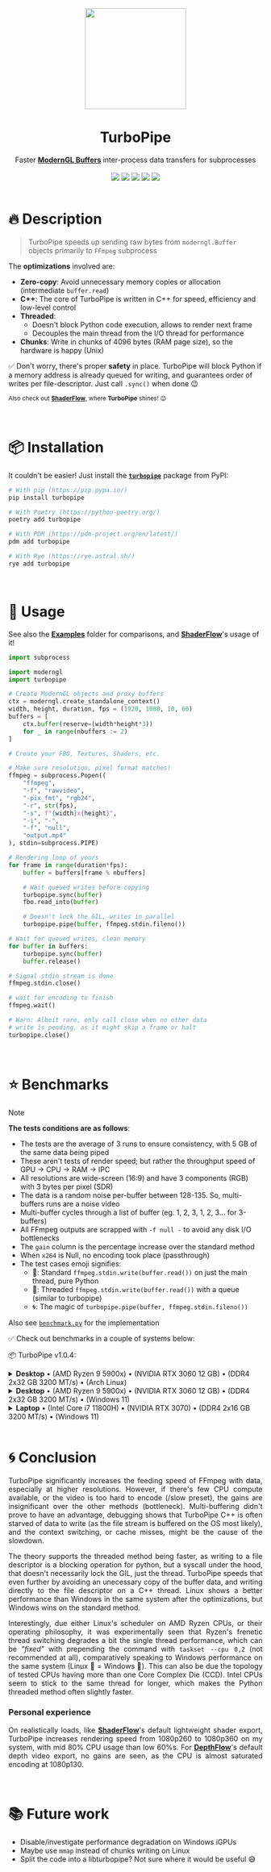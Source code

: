 <div align="center">
  <a href="https://brokensrc.dev/"><img src="https://raw.githubusercontent.com/BrokenSource/TurboPipe/main/turbopipe/resources/images/turbopipe.png" width="200"></a>
  <h1>TurboPipe</h1>
  Faster <a href="https://github.com/moderngl/moderngl"><b>ModernGL Buffers</b></a> inter-process data transfers for subprocesses
  <br>
  <br>
  <a href="https://pypi.org/project/turbopipe/"><img src="https://img.shields.io/pypi/v/turbopipe?label=PyPI&color=blue"></a>
  <a href="https://pypi.org/project/turbopipe/"><img src="https://img.shields.io/pypi/dw/turbopipe?label=Installs&color=blue"></a>
  <a href="https://github.com/BrokenSource/TurboPipe"><img src="https://img.shields.io/github/v/tag/BrokenSource/TurboPipe?label=GitHub&color=orange"></a>
  <a href="https://github.com/BrokenSource/TurboPipe/stargazers"><img src="https://img.shields.io/github/stars/BrokenSource/TurboPipe?label=Stars&style=flat&color=orange"></a>
  <a href="https://discord.gg/KjqvcYwRHm"><img src="https://img.shields.io/discord/1184696441298485370?label=Discord&style=flat&color=purple"></a>
</div>

<br>

# 🔥 Description

> TurboPipe speeds up sending raw bytes from `moderngl.Buffer` objects primarily to `FFmpeg` subprocess

The **optimizations** involved are:

- **Zero-copy**: Avoid unnecessary memory copies or allocation (intermediate `buffer.read`)
- **C++**: The core of TurboPipe is written in C++ for speed, efficiency and low-level control
- **Threaded**:
    - Doesn't block Python code execution, allows to render next frame
    - Decouples the main thread from the I/O thread for performance
- **Chunks**: Write in chunks of 4096 bytes (RAM page size), so the hardware is happy (Unix)

✅ Don't worry, there's proper **safety** in place. TurboPipe will block Python if a memory address is already queued for writing, and guarantees order of writes per file-descriptor. Just call `.sync()` when done 😉

<sub>Also check out [**ShaderFlow**](https://github.com/BrokenSource/ShaderFlow), where **TurboPipe** shines! 😉</sub>

<br>

# 📦 Installation

It couldn't be easier! Just install the [**`turbopipe`**](https://pypi.org/project/turbopipe/) package from PyPI:

```bash
# With pip (https://pip.pypa.io/)
pip install turbopipe

# With Poetry (https://python-poetry.org/)
poetry add turbopipe

# With PDM (https://pdm-project.org/en/latest/)
pdm add turbopipe

# With Rye (https://rye.astral.sh/)
rye add turbopipe
```

<br>

# 🚀 Usage

See also the [**Examples**](https://github.com/BrokenSource/TurboPipe/tree/main/examples) folder for comparisons, and [**ShaderFlow**](https://github.com/BrokenSource/ShaderFlow/blob/main/ShaderFlow/Exporting.py)'s usage of it!

```python
import subprocess

import moderngl
import turbopipe

# Create ModernGL objects and proxy buffers
ctx = moderngl.create_standalone_context()
width, height, duration, fps = (1920, 1080, 10, 60)
buffers = [
    ctx.buffer(reserve=(width*height*3))
    for _ in range(nbuffers := 2)
]

# Create your FBO, Textures, Shaders, etc.

# Make sure resolution, pixel format matches!
ffmpeg = subprocess.Popen((
    "ffmpeg",
    "-f", "rawvideo",
    "-pix_fmt", "rgb24",
    "-r", str(fps),
    "-s", f"{width}x{height}",
    "-i", "-",
    "-f", "null",
    "output.mp4"
), stdin=subprocess.PIPE)

# Rendering loop of yours
for frame in range(duration*fps):
    buffer = buffers[frame % nbuffers]

    # Wait queued writes before copying
    turbopipe.sync(buffer)
    fbo.read_into(buffer)

    # Doesn't lock the GIL, writes in parallel
    turbopipe.pipe(buffer, ffmpeg.stdin.fileno())

# Wait for queued writes, clean memory
for buffer in buffers:
    turbopipe.sync(buffer)
    buffer.release()

# Signal stdin stream is done
ffmpeg.stdin.close()

# wait for encoding to finish
ffmpeg.wait()

# Warn: Albeit rare, only call close when no other data
# write is pending, as it might skip a frame or halt
turbopipe.close()
```

<br>

# ⭐️ Benchmarks

> [!NOTE]
> **The tests conditions are as follows**:
> - The tests are the average of 3 runs to ensure consistency, with 5 GB of the same data being piped
> - These aren't tests of render speed; but rather the throughput speed of GPU -> CPU -> RAM -> IPC
> - All resolutions are wide-screen (16:9) and have 3 components (RGB) with 3 bytes per pixel (SDR)
> - The data is a random noise per-buffer between 128-135. So, multi-buffers runs are a noise video
> - Multi-buffer cycles through a list of buffer (eg. 1, 2, 3, 1, 2, 3... for 3-buffers)
> - All FFmpeg outputs are scrapped with `-f null -` to avoid any disk I/O bottlenecks
> - The `gain` column is the percentage increase over the standard method
> - When `x264` is Null, no encoding took place (passthrough)
> - The test cases emoji signifies:
>     - 🐢: Standard `ffmpeg.stdin.write(buffer.read())` on just the main thread, pure Python
>     - 🚀: Threaded `ffmpeg.stdin.write(buffer.read())` with a queue (similar to turbopipe)
>     - 🌀: The magic of `turbopipe.pipe(buffer, ffmpeg.stdin.fileno())`
>
> Also see [`benchmark.py`](https://github.com/BrokenSource/TurboPipe/blob/main/examples/benchmark.py) for the implementation

✅ Check out benchmarks in a couple of systems below:

📦 TurboPipe v1.0.4:

<details>
    <summary><b>Desktop</b> • (AMD Ryzen 9 5900x) • (NVIDIA RTX 3060 12 GB) • (DDR4 2x32 GB 3200 MT/s) • (Arch Linux)</summary>
    <br>

<b>Note:</b> I have noted inconsistency across tests, specially at lower resolutions. Some 720p runs might peak at 2900 fps and stay there, while others are limited by 1750 fps. I'm not sure if it's the Linux EEVDF scheduler, or CPU Topology that causes this. Nevertheless, results are stable on Windows 11 on the same machine.

| 720p | x264      |   Buffers | Framerate | Bandwidth   | Gain     |
|:----:|:----------|:---------:|----------:|------------:|---------:|
| 🐢   | Null      |         1 |   882 fps | 2.44 GB/s   |          |
| 🚀   | Null      |         1 |   793 fps | 2.19 GB/s   | -10.04%  |
| 🌀   | Null      |         1 |  1911 fps | 5.28 GB/s   | 116.70%  |
| 🐢   | Null      |         4 |   857 fps | 2.37 GB/s   |          |
| 🚀   | Null      |         4 |   891 fps | 2.47 GB/s   | 4.05%    |
| 🌀   | Null      |         4 |  2309 fps | 6.38 GB/s   | 169.45%  |
| 🐢   | ultrafast |         4 |   714 fps | 1.98 GB/s   |          |
| 🚀   | ultrafast |         4 |   670 fps | 1.85 GB/s   | -6.10%   |
| 🌀   | ultrafast |         4 |  1093 fps | 3.02 GB/s   | 53.13%   |
| 🐢   | slow      |         4 |   206 fps | 0.57 GB/s   |          |
| 🚀   | slow      |         4 |   208 fps | 0.58 GB/s   | 1.37%    |
| 🌀   | slow      |         4 |   214 fps | 0.59 GB/s   | 3.93%    |

| 1080p | x264      |   Buffers | Framerate | Bandwidth   | Gain    |
|:-----:|:----------|:---------:|----------:|------------:|--------:|
| 🐢    | Null      |         1 |   410 fps | 2.55 GB/s   |         |
| 🚀    | Null      |         1 |   399 fps | 2.48 GB/s   | -2.60%  |
| 🌀    | Null      |         1 |   794 fps | 4.94 GB/s   | 93.80%  |
| 🐢    | Null      |         4 |   390 fps | 2.43 GB/s   |         |
| 🚀    | Null      |         4 |   391 fps | 2.43 GB/s   | 0.26%   |
| 🌀    | Null      |         4 |   756 fps | 4.71 GB/s   | 94.01%  |
| 🐢    | ultrafast |         4 |   269 fps | 1.68 GB/s   |         |
| 🚀    | ultrafast |         4 |   272 fps | 1.70 GB/s   | 1.48%   |
| 🌀    | ultrafast |         4 |   409 fps | 2.55 GB/s   | 52.29%  |
| 🐢    | slow      |         4 |   115 fps | 0.72 GB/s   |         |
| 🚀    | slow      |         4 |   118 fps | 0.74 GB/s   | 3.40%   |
| 🌀    | slow      |         4 |   119 fps | 0.75 GB/s   | 4.34%   |

| 1440p | x264      |   Buffers | Framerate | Bandwidth   | Gain     |
|:-----:|:----------|:---------:|----------:|------------:|---------:|
| 🐢    | Null      |         1 |   210 fps | 2.33 GB/s   |          |
| 🚀    | Null      |         1 |   239 fps | 2.64 GB/s   | 13.84%   |
| 🌀    | Null      |         1 |   534 fps | 5.91 GB/s   | 154.32%  |
| 🐢    | Null      |         4 |   219 fps | 2.43 GB/s   |          |
| 🚀    | Null      |         4 |   231 fps | 2.56 GB/s   | 5.64%    |
| 🌀    | Null      |         4 |   503 fps | 5.56 GB/s   | 129.75%  |
| 🐢    | ultrafast |         4 |   141 fps | 1.56 GB/s   |          |
| 🚀    | ultrafast |         4 |   150 fps | 1.67 GB/s   | 6.92%    |
| 🌀    | ultrafast |         4 |   226 fps | 2.50 GB/s   | 60.37%   |
| 🐢    | slow      |         4 |    72 fps | 0.80 GB/s   |          |
| 🚀    | slow      |         4 |    71 fps | 0.79 GB/s   | -0.70%   |
| 🌀    | slow      |         4 |    75 fps | 0.83 GB/s   | 4.60%    |

| 2160p | x264      |   Buffers | Framerate | Bandwidth   | Gain     |
|:-----:|:----------|:---------:|----------:|------------:|---------:|
| 🐢    | Null      |         1 |    81 fps | 2.03 GB/s   |          |
| 🚀    | Null      |         1 |   107 fps | 2.67 GB/s   | 32.26%   |
| 🌀    | Null      |         1 |   213 fps | 5.31 GB/s   | 163.47%  |
| 🐢    | Null      |         4 |    87 fps | 2.18 GB/s   |          |
| 🚀    | Null      |         4 |   109 fps | 2.72 GB/s   | 25.43%   |
| 🌀    | Null      |         4 |   212 fps | 5.28 GB/s   | 143.72%  |
| 🐢    | ultrafast |         4 |    59 fps | 1.48 GB/s   |          |
| 🚀    | ultrafast |         4 |    67 fps | 1.68 GB/s   | 14.46%   |
| 🌀    | ultrafast |         4 |    95 fps | 2.39 GB/s   | 62.66%   |
| 🐢    | slow      |         4 |    37 fps | 0.94 GB/s   |          |
| 🚀    | slow      |         4 |    43 fps | 1.07 GB/s   | 16.22%   |
| 🌀    | slow      |         4 |    44 fps | 1.11 GB/s   | 20.65%   |

</details>

<details>
    <summary><b>Desktop</b> • (AMD Ryzen 9 5900x) • (NVIDIA RTX 3060 12 GB) • (DDR4 2x32 GB 3200 MT/s) • (Windows 11)</summary>
    <br>

| 720p | x264      |   Buffers | Framerate | Bandwidth   | Gain    |
|:----:|:----------|:---------:|----------:|------------:|--------:|
| 🐢   | Null      |         1 |   981 fps | 2.71 GB/s   |         |
| 🚀   | Null      |         1 |  1145 fps | 3.17 GB/s   | 16.74%  |
| 🌀   | Null      |         1 |  1504 fps | 4.16 GB/s   | 53.38%  |
| 🐢   | Null      |         4 |   997 fps | 2.76 GB/s   |         |
| 🚀   | Null      |         4 |  1117 fps | 3.09 GB/s   | 12.08%  |
| 🌀   | Null      |         4 |  1467 fps | 4.06 GB/s   | 47.14%  |
| 🐢   | ultrafast |         4 |   601 fps | 1.66 GB/s   |         |
| 🚀   | ultrafast |         4 |   616 fps | 1.70 GB/s   | 2.57%   |
| 🌀   | ultrafast |         4 |   721 fps | 1.99 GB/s   | 20.04%  |
| 🐢   | slow      |         4 |   206 fps | 0.57 GB/s   |         |
| 🚀   | slow      |         4 |   206 fps | 0.57 GB/s   | 0.39%   |
| 🌀   | slow      |         4 |   206 fps | 0.57 GB/s   | 0.13%   |

| 1080p | x264      |   Buffers | Framerate | Bandwidth   | Gain    |
|:-----:|:----------|:---------:|----------:|------------:|--------:|
| 🐢    | Null      |         1 |   451 fps | 2.81 GB/s   |         |
| 🚀    | Null      |         1 |   542 fps | 3.38 GB/s   | 20.31%  |
| 🌀    | Null      |         1 |   711 fps | 4.43 GB/s   | 57.86%  |
| 🐢    | Null      |         4 |   449 fps | 2.79 GB/s   |         |
| 🚀    | Null      |         4 |   518 fps | 3.23 GB/s   | 15.48%  |
| 🌀    | Null      |         4 |   614 fps | 3.82 GB/s   | 36.83%  |
| 🐢    | ultrafast |         4 |   262 fps | 1.64 GB/s   |         |
| 🚀    | ultrafast |         4 |   266 fps | 1.66 GB/s   | 1.57%   |
| 🌀    | ultrafast |         4 |   319 fps | 1.99 GB/s   | 21.88%  |
| 🐢    | slow      |         4 |   119 fps | 0.74 GB/s   |         |
| 🚀    | slow      |         4 |   121 fps | 0.76 GB/s   | 2.46%   |
| 🌀    | slow      |         4 |   121 fps | 0.75 GB/s   | 1.90%   |

| 1440p | x264      |   Buffers | Framerate | Bandwidth   | Gain    |
|:-----:|:----------|:---------:|----------:|------------:|--------:|
| 🐢    | Null      |         1 |   266 fps | 2.95 GB/s   |         |
| 🚀    | Null      |         1 |   308 fps | 3.41 GB/s   | 15.87%  |
| 🌀    | Null      |         1 |   402 fps | 4.45 GB/s   | 51.22%  |
| 🐢    | Null      |         4 |   276 fps | 3.06 GB/s   |         |
| 🚀    | Null      |         4 |   307 fps | 3.40 GB/s   | 11.32%  |
| 🌀    | Null      |         4 |   427 fps | 4.73 GB/s   | 54.86%  |
| 🐢    | ultrafast |         4 |   152 fps | 1.68 GB/s   |         |
| 🚀    | ultrafast |         4 |   156 fps | 1.73 GB/s   | 3.02%   |
| 🌀    | ultrafast |         4 |   181 fps | 2.01 GB/s   | 19.36%  |
| 🐢    | slow      |         4 |    77 fps | 0.86 GB/s   |         |
| 🚀    | slow      |         4 |    79 fps | 0.88 GB/s   | 3.27%   |
| 🌀    | slow      |         4 |    80 fps | 0.89 GB/s   | 4.86%   |

| 2160p | x264      |   Buffers | Framerate | Bandwidth   | Gain    |
|:-----:|:----------|:---------:|----------:|------------:|--------:|
| 🐢    | Null      |         1 |   134 fps | 3.35 GB/s   |         |
| 🚀    | Null      |         1 |   152 fps | 3.81 GB/s   | 14.15%  |
| 🌀    | Null      |         1 |   221 fps | 5.52 GB/s   | 65.44%  |
| 🐢    | Null      |         4 |   135 fps | 3.36 GB/s   |         |
| 🚀    | Null      |         4 |   151 fps | 3.76 GB/s   | 11.89%  |
| 🌀    | Null      |         4 |   220 fps | 5.49 GB/s   | 63.34%  |
| 🐢    | ultrafast |         4 |    66 fps | 1.65 GB/s   |         |
| 🚀    | ultrafast |         4 |    70 fps | 1.75 GB/s   | 6.44%   |
| 🌀    | ultrafast |         4 |    82 fps | 2.04 GB/s   | 24.31%  |
| 🐢    | slow      |         4 |    40 fps | 1.01 GB/s   |         |
| 🚀    | slow      |         4 |    43 fps | 1.09 GB/s   | 9.54%   |
| 🌀    | slow      |         4 |    44 fps | 1.10 GB/s   | 10.15%  |

</details>

<details>
    <summary><b>Laptop</b> • (Intel Core i7 11800H) • (NVIDIA RTX 3070) • (DDR4 2x16 GB 3200 MT/s) • (Windows 11)</summary>
    <br>

<b>Note:</b> Must select NVIDIA GPU on their Control Panel instead of Intel iGPU

| 720p | x264      |   Buffers | Framerate | Bandwidth   | Gain    |
|:----:|:----------|:---------:|----------:|------------:|--------:|
| 🐢   | Null      |         1 |   786 fps | 2.17 GB/s   |         |
| 🚀   | Null      |         1 |   903 fps | 2.50 GB/s   | 14.91%  |
| 🌀   | Null      |         1 |  1366 fps | 3.78 GB/s   | 73.90%  |
| 🐢   | Null      |         4 |   739 fps | 2.04 GB/s   |         |
| 🚀   | Null      |         4 |   855 fps | 2.37 GB/s   | 15.78%  |
| 🌀   | Null      |         4 |  1240 fps | 3.43 GB/s   | 67.91%  |
| 🐢   | ultrafast |         4 |   484 fps | 1.34 GB/s   |         |
| 🚀   | ultrafast |         4 |   503 fps | 1.39 GB/s   | 4.10%   |
| 🌀   | ultrafast |         4 |   577 fps | 1.60 GB/s   | 19.37%  |
| 🐢   | slow      |         4 |   143 fps | 0.40 GB/s   |         |
| 🚀   | slow      |         4 |   145 fps | 0.40 GB/s   | 1.78%   |
| 🌀   | slow      |         4 |   151 fps | 0.42 GB/s   | 5.76%   |

| 1080p | x264      |   Buffers | Framerate | Bandwidth   | Gain    |
|:-----:|:----------|:---------:|----------:|------------:|--------:|
| 🐢    | Null      |         1 |   358 fps | 2.23 GB/s   |         |
| 🚀    | Null      |         1 |   427 fps | 2.66 GB/s   | 19.45%  |
| 🌀    | Null      |         1 |   566 fps | 3.53 GB/s   | 58.31%  |
| 🐢    | Null      |         4 |   343 fps | 2.14 GB/s   |         |
| 🚀    | Null      |         4 |   404 fps | 2.51 GB/s   | 17.86%  |
| 🌀    | Null      |         4 |   465 fps | 2.89 GB/s   | 35.62%  |
| 🐢    | ultrafast |         4 |   191 fps | 1.19 GB/s   |         |
| 🚀    | ultrafast |         4 |   207 fps | 1.29 GB/s   | 8.89%   |
| 🌀    | ultrafast |         4 |   234 fps | 1.46 GB/s   | 22.77%  |
| 🐢    | slow      |         4 |    62 fps | 0.39 GB/s   |         |
| 🚀    | slow      |         4 |    67 fps | 0.42 GB/s   | 8.40%   |
| 🌀    | slow      |         4 |    74 fps | 0.47 GB/s   | 20.89%  |

| 1440p | x264      |   Buffers | Framerate | Bandwidth   | Gain    |
|:-----:|:----------|:---------:|----------:|------------:|--------:|
| 🐢    | Null      |         1 |   180 fps | 1.99 GB/s   |         |
| 🚀    | Null      |         1 |   216 fps | 2.40 GB/s   | 20.34%  |
| 🌀    | Null      |         1 |   264 fps | 2.92 GB/s   | 46.74%  |
| 🐢    | Null      |         4 |   178 fps | 1.97 GB/s   |         |
| 🚀    | Null      |         4 |   211 fps | 2.34 GB/s   | 19.07%  |
| 🌀    | Null      |         4 |   250 fps | 2.77 GB/s   | 40.48%  |
| 🐢    | ultrafast |         4 |    98 fps | 1.09 GB/s   |         |
| 🚀    | ultrafast |         4 |   110 fps | 1.23 GB/s   | 13.18%  |
| 🌀    | ultrafast |         4 |   121 fps | 1.35 GB/s   | 24.15%  |
| 🐢    | slow      |         4 |    40 fps | 0.45 GB/s   |         |
| 🚀    | slow      |         4 |    41 fps | 0.46 GB/s   | 4.90%   |
| 🌀    | slow      |         4 |    43 fps | 0.48 GB/s   | 7.89%   |

| 2160p | x264      |   Buffers | Framerate | Bandwidth   | Gain    |
|:-----:|:----------|:---------:|----------:|------------:|--------:|
| 🐢    | Null      |         1 |    79 fps | 1.98 GB/s   |         |
| 🚀    | Null      |         1 |    95 fps | 2.37 GB/s   | 20.52%  |
| 🌀    | Null      |         1 |   104 fps | 2.60 GB/s   | 32.15%  |
| 🐢    | Null      |         4 |    80 fps | 2.00 GB/s   |         |
| 🚀    | Null      |         4 |    94 fps | 2.35 GB/s   | 17.82%  |
| 🌀    | Null      |         4 |   108 fps | 2.70 GB/s   | 35.40%  |
| 🐢    | ultrafast |         4 |    41 fps | 1.04 GB/s   |         |
| 🚀    | ultrafast |         4 |    48 fps | 1.20 GB/s   | 17.67%  |
| 🌀    | ultrafast |         4 |    52 fps | 1.30 GB/s   | 27.49%  |
| 🐢    | slow      |         4 |    17 fps | 0.43 GB/s   |         |
| 🚀    | slow      |         4 |    19 fps | 0.48 GB/s   | 13.16%  |
| 🌀    | slow      |         4 |    19 fps | 0.48 GB/s   | 13.78%  |

</details>
<br>

<div align="justify">

# 🌀 Conclusion

TurboPipe significantly increases the feeding speed of FFmpeg with data, especially at higher resolutions. However, if there's few CPU compute available, or the video is too hard to encode (/slow preset), the gains are insignificant over the other methods (bottleneck). Multi-buffering didn't prove to have an advantage, debugging shows that TurboPipe C++ is often starved of data to write (as the file stream is buffered on the OS most likely), and the context switching, or cache misses, might be the cause of the slowdown.

The theory supports the threaded method being faster, as writing to a file descriptor is a blocking operation for python, but a syscall under the hood, that doesn't necessarily lock the GIL, just the thread. TurboPipe speeds that even further by avoiding an unecessary copy of the buffer data, and writing directly to the file descriptor on a C++ thread. Linux shows a better performance than Windows in the same system after the optimizations, but Windows wins on the standard method.

Interestingly, due either Linux's scheduler on AMD Ryzen CPUs, or their operating philosophy, it was experimentally seen that Ryzen's frenetic thread switching degrades a bit the single thread performance, which can be _"fixed"_ with prepending the command with `taskset --cpu 0,2` (not recommended at all), comparatively speaking to Windows performance on the same system (Linux 🚀 = Windows 🐢). This can also be due the topology of tested CPUs having more than one Core Complex Die (CCD). Intel CPUs seem to stick to the same thread for longer, which makes the Python threaded method often slightly faster.

### Personal experience

On realistically loads, like [**ShaderFlow**](https://github.com/BrokenSource/ShaderFlow)'s default lightweight shader export, TurboPipe increases rendering speed from 1080p260 to 1080p360 on my system, with mid 80% CPU usage than low 60%s. For [**DepthFlow**](https://github.com/BrokenSource/ShaderFlow)'s default depth video export, no gains are seen, as the CPU is almost saturated encoding at 1080p130.

</div>

<br>

# 📚 Future work

- Disable/investigate performance degradation on Windows iGPUs
- Maybe use `mmap` instead of chunks writing on Linux
- Split the code into a libturbopipe? Not sure where it would be useful 😅
